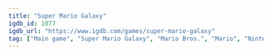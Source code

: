 ```yaml
---
title: "Super Mario Galaxy"
igdb_id: 1077
igdb_url: "https://www.igdb.com/games/super-mario-galaxy"
tag: ["Main game", "Super Mario Galaxy", "Mario Bros.", "Mario", "Nintendo", "Nintendo EAD", "Platform", "Adventure", "Single player", "Co-operative", "Third person", "Action", "Science fiction"]
---
```

